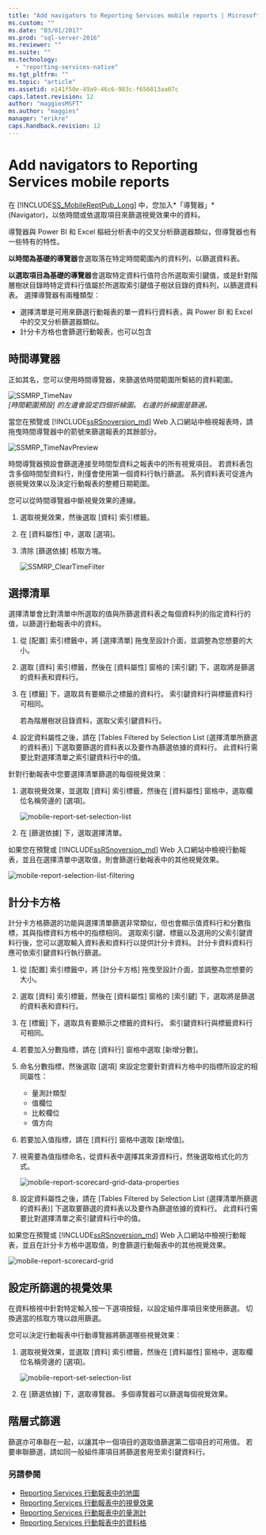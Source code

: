 ```yaml
---
title: "Add navigators to Reporting Services mobile reports | Microsoft Docs"
ms.custom: ""
ms.date: "03/01/2017"
ms.prod: "sql-server-2016"
ms.reviewer: ""
ms.suite: ""
ms.technology: 
  - "reporting-services-native"
ms.tgt_pltfrm: ""
ms.topic: "article"
ms.assetid: e141f50e-49a9-46c6-983c-f656013aa07c
caps.latest.revision: 12
author: "maggiesMSFT"
ms.author: "maggies"
manager: "erikre"
caps.handback.revision: 12
---
```

# Add navigators to Reporting Services mobile reports
在 [!INCLUDE[SS_MobileReptPub_Long](../../includes/ss-mobilereptpub-long.md)] 中，您加入*「導覽器」*(Navigator)，以依時間或依選取項目來篩選視覺效果中的資料。 

導覽器與 Power BI 和 Excel 樞紐分析表中的交叉分析篩選器類似，但導覽器也有一些特有的特性。

**以時間為基礎的導覽器**會選取落在特定時間範圍內的資料列，以篩選資料表。 

**以選取項目為基礎的導覽器**會選取特定資料行值符合所選取索引鍵值，或是針對階層樹狀目錄時特定資料行值屬於所選取索引鍵值子樹狀目錄的資料列，以篩選資料表。 選擇導覽器有兩種類型：
* 選擇清單是可用來篩選行動報表的單一資料行資料表，與 Power BI 和 Excel 中的交叉分析篩選器類似。
* 計分卡方格也會篩選行動報表，也可以包含 
  
## 時間導覽器   
  
正如其名，您可以使用時間導覽器，來篩選依時間範圍所繫結的資料範圍。   
  
![SSMRP_TimeNav](../../reporting-services/mobile-reports/media/ssmrp-timenav.png)  
*[時間範圍預設] 的左邊會設定四個折線圖。 右邊的折線圖是篩選。*  
  
當您在預覽或 [!INCLUDE[ssRSnoversion_md](../../includes/ssrsnoversion-md.md)] Web 入口網站中檢視報表時，請拖曳時間導覽器中的箭號來篩選報表的其餘部分。  
  
![SSMRP_TimeNavPreview](../../reporting-services/mobile-reports/media/ssmrp-timenavpreview.png)  
  
時間導覽器預設會篩選連接至時間型資料之報表中的所有視覺項目。 若資料表包含多個時間型資料行，則僅會使用第一個資料行執行篩選。 系列資料表可促進內嵌視覺效果以及決定行動報表的整體日期範圍。  
  
您可以從時間導覽器中斷視覺效果的連線。   
1. 選取視覺效果，然後選取 [資料] 索引標籤。  
2. 在 [資料屬性] 中，選取 [選項]。  
3. 清除 [篩選依據] 核取方塊。  
  
   ![SSMRP_ClearTimeFilter](../../reporting-services/mobile-reports/media/ssmrp-cleartimefilter.png)  
  
## 選擇清單   
  
選擇清單會比對清單中所選取的值與所篩選資料表之每個資料列的指定資料行的值，以篩選行動報表中的資料。 

1. 從 [配置] 索引標籤中，將 [選擇清單] 拖曳至設計介面，並調整為您想要的大小。

2. 選取 [資料] 索引標籤，然後在 [資料屬性] 窗格的 [索引鍵] 下，選取將是篩選的資料表和資料行。 

3. 在 [標籤] 下，選取具有要顯示之標籤的資料行。 索引鍵資料行與標籤資料行可相同。  
  
   若為階層樹狀目錄資料，選取父索引鍵資料行。  
  
4. 設定資料屬性之後，請在 [Tables Filtered by Selection List (選擇清單所篩選的資料表)] 下選取要篩選的資料表以及要作為篩選依據的資料行。 此資料行需要比對選擇清單之索引鍵資料行中的值。 

針對行動報表中您要選擇清單篩選的每個視覺效果︰

1. 選取視覺效果，並選取 [資料] 索引標籤，然後在 [資料屬性] 窗格中，選取欄位名稱旁邊的 [選項]。

   ![mobile-report-set-selection-list](../../reporting-services/mobile-reports/media/mobile-report-set-selection-list.png)

2. 在 [篩選依據] 下，選取選擇清單。

如果您在預覽或 [!INCLUDE[ssRSnoversion_md](../../includes/ssrsnoversion-md.md)] Web 入口網站中檢視行動報表，並且在選擇清單中選取值，則會篩選行動報表中的其他視覺效果。

![mobile-report-selection-list-filtering](../../reporting-services/mobile-reports/media/mobile-report-selection-list-filtering.png) 
     
## 計分卡方格  
  
計分卡方格篩選的功能與選擇清單篩選非常類似，但也會顯示值資料行和分數指標，其與指標資料方格中的指標相同。 選取索引鍵、標籤以及選用的父索引鍵資料行後，您可以選取輸入資料表和資料行以提供計分卡資料。 計分卡資料資料行應可依索引鍵資料行執行篩選。  

1. 從 [配置] 索引標籤中，將 [計分卡方格] 拖曳至設計介面，並調整為您想要的大小。

2. 選取 [資料] 索引標籤，然後在 [資料屬性] 窗格的 [索引鍵] 下，選取將是篩選的資料表和資料行。 

3. 在 [標籤] 下，選取具有要顯示之標籤的資料行。 索引鍵資料行與標籤資料行可相同。  
  
4. 若要加入分數指標，請在 [資料行] 窗格中選取 [新增分數]。   
  
5. 命名分數指標，然後選取 [選項] 來設定您要針對資料方格中的指標所設定的相同屬性：  
  
   * 量測計類型
   * 值欄位
   * 比較欄位
   * 值方向
  
6. 若要加入值指標，請在 [資料行] 窗格中選取 [新增值]。

7. 視需要為值指標命名，從資料表中選擇其來源資料行，然後選取格式化的方式。  

   ![mobile-report-scorecard-grid-data-properties](../../reporting-services/mobile-reports/media/mobile-report-scorecard-grid-data-properties.png)

8. 設定資料屬性之後，請在 [Tables Filtered by Selection List (選擇清單所篩選的資料表)] 下選取要篩選的資料表以及要作為篩選依據的資料行。 此資料行需要比對選擇清單之索引鍵資料行中的值。 

如果您在預覽或 [!INCLUDE[ssRSnoversion_md](../../includes/ssrsnoversion-md.md)] Web 入口網站中檢視行動報表，並且在計分卡方格中選取值，則會篩選行動報表中的其他視覺效果。

![mobile-report-scorecard-grid](../../reporting-services/mobile-reports/media/mobile-report-scorecard-grid.png)
    
## 設定所篩選的視覺效果  
  
在資料檢視中針對特定輸入按一下選項按鈕，以設定組件庫項目來使用篩選。 切換適當的核取方塊以啟用篩選。  

您可以決定行動報表中行動導覽器將篩選哪些視覺效果︰

1. 選取視覺效果，並選取 [資料] 索引標籤，然後在 [資料屬性] 窗格中，選取欄位名稱旁邊的 [選項]。

   ![mobile-report-set-selection-list](../../reporting-services/mobile-reports/media/mobile-report-set-selection-list.png)

2. 在 [篩選依據] 下，選取導覽器。 多個導覽器可以篩選每個視覺效果。
  
## 階層式篩選   
  
篩選亦可串聯在一起，以讓其中一個項目的選取值篩選第二個項目的可用值。 若要串聯篩選，請如同一般組件庫項目將篩選套用至索引鍵資料行。  

### 另請參閱 
  
* [Reporting Services 行動報表中的地圖](../../reporting-services/mobile-reports/maps-in-reporting-services-mobile-reports.md)
* [Reporting Services 行動報表中的視覺效果](../../reporting-services/mobile-reports/add-visualizations-to-reporting-services-mobile-reports.md)
* [Reporting Services 行動報表中的量測計](../../reporting-services/mobile-reports/add-gauges-to-mobile-reports-reporting-services.md)
* [Reporting Services 行動報表中的資料格](../../reporting-services/mobile-reports/add-data-grids-to-mobile-reports-reporting-services.md)  
